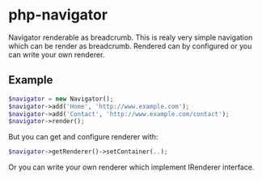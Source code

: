 # php-navigator
Navigator renderable as breadcrumb. This is realy very simple navigation which can be render as breadcrumb. Rendered can by configured or you can write your own renderer.

Example
--------

```php
$navigator = new Navigator();
$navigator->add('Home', 'http://www.example.com');
$navigator->add('Contact', 'http://www.example.com/contact');
$navigator->render();
```
But you can get and configure renderer with:
```php
$navigator->getRenderer()->setContainer(..);
```
Or you can write your own renderer which implement IRenderer interface.
 
 
